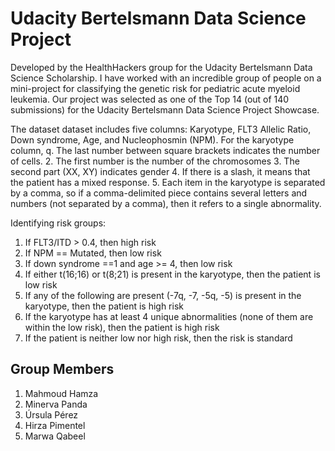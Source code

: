 # Udacity Bertelsmann Data Science Project 
Developed by the HealthHackers group for the Udacity Bertelsmann Data Science Scholarship. I have worked with an incredible group of people on a mini-project for classifying the genetic risk for pediatric acute myeloid leukemia. Our project was selected as one of the Top 14 (out of 140 submissions) for the  Udacity Bertelsmann Data Science Project Showcase. 

The dataset dataset includes five columns: Karyotype, FLT3 Allelic Ratio, Down syndrome, Age, and Nucleophosmin (NPM). 
For the karyotype column, 
q. The last number between square brackets indicates the number of cells. 
2. The first number is the number of the chromosomes 
3. The second part (XX, XY) indicates gender
4. If there is a slash, it means that the patient has a mixed response. 
5. Each item in the karyotype is separated by a comma, so if a comma-delimited piece contains several letters and numbers (not separated by a comma), then it refers to a single abnormality. 

Identifying risk groups:
1. If FLT3/ITD > 0.4, then high risk
2. If NPM == Mutated, then low risk
3. If down syndrome ==1 and age >= 4, then low risk
4. If either t(16;16) or t(8;21) is present in the karyotype, then the patient is low risk
3. If any of the following are present (-7q, -7, -5q, -5) is present in the karyotype, then the patient is high risk
4. If the karyotype has at least 4 unique abnormalities (none of them are within the low risk), then the patient is high risk
5. If the patient is neither low nor high risk, then the risk is standard  

Group Members
-- 
1. Mahmoud Hamza
2. Minerva Panda
3. Úrsula Pérez
4. Hirza Pimentel
5. Marwa Qabeel

